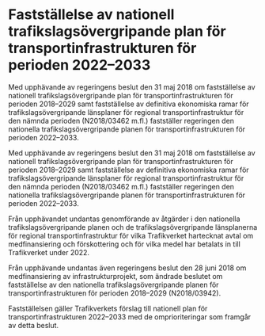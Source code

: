 # Fastställelse av nationell trafikslagsövergripande plan för transportinfrastrukturen för perioden 2022–2033

Med upphävande av regeringens beslut den 31 maj 2018 om fastställelse av nationell trafikslagsövergripande plan för transportinfrastrukturen för perioden 2018–2029 samt fastställelse av definitiva ekonomiska ramar för trafikslagsövergripande länsplaner för regional transportinfrastruktur för den nämnda perioden (N2018/03462 m.fl.) fastställer regeringen den nationella trafikslagsövergripande planen för transportinfrastrukturen för perioden 2022–2033.

Med upphävande av regeringens beslut den 31 maj 2018 om fastställelse av nationell trafikslagsövergripande plan för transportinfrastrukturen för perioden 2018–2029 samt fastställelse av definitiva ekonomiska ramar för trafikslagsövergripande länsplaner för regional transportinfrastruktur för den nämnda perioden (N2018/03462 m.fl.) fastställer regeringen den nationella trafikslagsövergripande planen för transportinfrastrukturen för perioden 2022–2033.

Från upphävandet undantas genomförande av åtgärder i den
nationella trafikslagsövergripande planen och de trafikslagsövergripande länsplanerna för regional transportinfrastruktur för vilka Trafikverket hartecknat avtal om medfinansiering och förskottering och för vilka medel har betalats in till Trafikverket under 2022.

Från upphävande undantas även regeringens beslut den 28 juni 2018 om medfinansiering av infrastrukturprojekt, som ändrade beslutet om fastställelse av den nationella trafikslagsövergripande
planen för transportinfrastrukturen för perioden 2018–2029
(N2018/03942).

Fastställelsen gäller Trafikverkets förslag till nationell plan för transportinfrastrukturen 2022–2033 med de omprioriteringar som
framgår av detta beslut.

